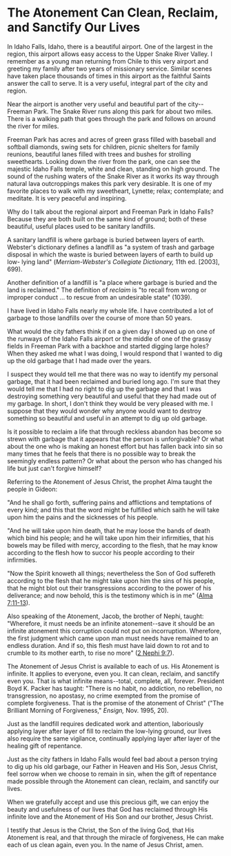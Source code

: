 # The Atonement Can Clean, Reclaim, and Sanctify Our Lives

In Idaho Falls, Idaho, there is a beautiful airport. One of the largest in the
region, this airport allows easy access to the Upper Snake River Valley. I
remember as a young man returning from Chile to this very airport and greeting
my family after two years of missionary service. Similar scenes have taken
place thousands of times in this airport as the faithful Saints answer the
call to serve. It is a very useful, integral part of the city and region.

Near the airport is another very useful and beautiful part of the city--
Freeman Park. The Snake River runs along this park for about two miles. There
is a walking path that goes through the park and follows on around the river
for miles.

Freeman Park has acres and acres of green grass filled with baseball and
softball diamonds, swing sets for children, picnic shelters for family
reunions, beautiful lanes filled with trees and bushes for strolling
sweethearts. Looking down the river from the park, one can see the majestic
Idaho Falls temple, white and clean, standing on high ground. The sound of the
rushing waters of the Snake River as it works its way through natural lava
outcroppings makes this park very desirable. It is one of my favorite places
to walk with my sweetheart, Lynette; relax; contemplate; and meditate. It is
very peaceful and inspiring.

Why do I talk about the regional airport and Freeman Park in Idaho Falls?
Because they are both built on the same kind of ground; both of these
beautiful, useful places used to be sanitary landfills.

A sanitary landfill is where garbage is buried between layers of earth.
Webster's dictionary defines a landfill as "a system of trash and garbage
disposal in which the waste is buried between layers of earth to build up low-
lying land" (_Merriam-Webster's Collegiate Dictionary,_ 11th ed. [2003], 699).

Another definition of a landfill is "a place where garbage is buried and the
land is reclaimed." The definition of _reclaim_ is "to recall from wrong or
improper conduct ... to rescue from an undesirable state" (1039).

I have lived in Idaho Falls nearly my whole life. I have contributed a lot of
garbage to those landfills over the course of more than 50 years.

What would the city fathers think if on a given day I showed up on one of the
runways of the Idaho Falls airport or the middle of one of the grassy fields
in Freeman Park with a backhoe and started digging large holes? When they
asked me what I was doing, I would respond that I wanted to dig up the old
garbage that I had made over the years.

I suspect they would tell me that there was no way to identify my personal
garbage, that it had been reclaimed and buried long ago. I'm sure that they
would tell me that I had no right to dig up the garbage and that I was
destroying something very beautiful and useful that they had made out of my
garbage. In short, I don't think they would be very pleased with me. I suppose
that they would wonder why anyone would want to destroy something so beautiful
and useful in an attempt to dig up old garbage.

Is it possible to reclaim a life that through reckless abandon has become so
strewn with garbage that it appears that the person is unforgivable? Or what
about the one who is making an honest effort but has fallen back into sin so
many times that he feels that there is no possible way to break the seemingly
endless pattern? Or what about the person who has changed his life but just
can't forgive himself?

Referring to the Atonement of Jesus Christ, the prophet Alma taught the people
in Gideon:

"And he shall go forth, suffering pains and afflictions and temptations of
every kind; and this that the word might be fulfilled which saith he will take
upon him the pains and the sicknesses of his people.

"And he will take upon him death, that he may loose the bands of death which
bind his people; and he will take upon him their infirmities, that his bowels
may be filled with mercy, according to the flesh, that he may know according
to the flesh how to succor his people according to their infirmities.

"Now the Spirit knoweth all things; nevertheless the Son of God suffereth
according to the flesh that he might take upon him the sins of his people,
that he might blot out their transgressions according to the power of his
deliverance; and now behold, this is the testimony which is in me" ([Alma
7:11-13](https://www.lds.org/scriptures/bofm/alma/7.11-13?lang=eng#10)).

Also speaking of the Atonement, Jacob, the brother of Nephi, taught:
"Wherefore, it must needs be an infinite atonement--save it should be an
infinite atonement this corruption could not put on incorruption. Wherefore,
the first judgment which came upon man must needs have remained to an endless
duration. And if so, this flesh must have laid down to rot and to crumble to
its mother earth, to rise no more" ([2 Nephi
9:7](https://www.lds.org/scriptures/bofm/2-ne/9.7?lang=eng#6)).

The Atonement of Jesus Christ is available to each of us. His Atonement is
infinite. It applies to everyone, even you. It can clean, reclaim, and
sanctify even you. That is what infinite means--total, complete, all, forever.
President Boyd K. Packer has taught: "There is no habit, no addiction, no
rebellion, no transgression, no apostasy, no crime exempted from the promise
of complete forgiveness. That is the promise of the atonement of Christ" ("The
Brilliant Morning of Forgiveness," _Ensign,_ Nov. 1995, 20).

Just as the landfill requires dedicated work and attention, laboriously
applying layer after layer of fill to reclaim the low-lying ground, our lives
also require the same vigilance, continually applying layer after layer of the
healing gift of repentance.

Just as the city fathers in Idaho Falls would feel bad about a person trying
to dig up his old garbage, our Father in Heaven and His Son, Jesus Christ,
feel sorrow when we choose to remain in sin, when the gift of repentance made
possible through the Atonement can clean, reclaim, and sanctify our lives.

When we gratefully accept and use this precious gift, we can enjoy the beauty
and usefulness of our lives that God has reclaimed through His infinite love
and the Atonement of His Son and our brother, Jesus Christ.

I testify that Jesus is the Christ, the Son of the living God, that His
Atonement is real, and that through the miracle of forgiveness, He can make
each of us clean again, even you. In the name of Jesus Christ, amen.

